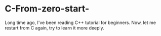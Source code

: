 # C-From-zero-start-
Long time ago, I've been reading C++ tutorial for beginners. Now, let me restart from C again, try to learn it more deeply.
